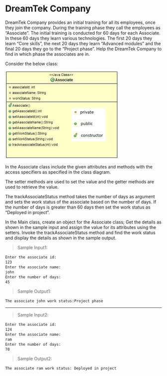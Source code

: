 # DreamTek Company

DreamTek Company provides an initial training for all its employees, once they join the company. During the training phase they call the employees as “Associate”. The initial training is conducted for 60 days for each Associate. In these 60 days they learn various technologies. The first 20 days they learn “Core skills”, the next 20 days they learn “Advanced modules” and the final 20 days they go to the “Project phase”.  Help the DreamTek Company to find in which phase the associates are in.

Consider the below class:

![picture](picture.jpg)

In the Associate class include the given attributes and methods with the access specifiers as specified in the class diagram.

The setter methods are used to set the value and the getter methods are used to retrieve the value.

The trackAssociateStatus method takes the number of days as argument and sets the work status of the associate based on the number of days. If the number of days is greater than 60 days then set the work status as “Deployed in project”.

In the Main class, create an object for the Associate class; Get the details as shown in the sample input and assign the value for its attributes using the setters. Invoke the trackAssociateStatus method and find the work status and display the details as shown in the sample output.

> Sample Input1:

    Enter the associate id:
    123
    Enter the associate name:
    john
    Enter the number of days:
    45

> Sample Output1:

    The associate john work status:Project phase

--- 

> Sample Input2:

    Enter the associate id:
    124
    Enter the associate name:
    ram
    Enter the number of days:
    70

> Sample Output2:

    The associate ram work status: Deployed in project